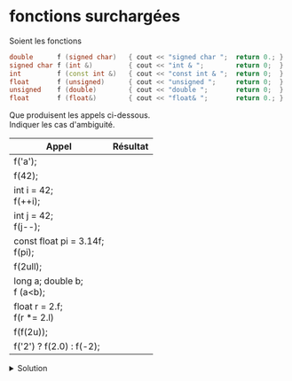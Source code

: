 # fonctions surchargées

Soient les fonctions

~~~cpp
double      f (signed char)   { cout << "signed char ";  return 0.; }
signed char f (int &)         { cout << "int & ";        return 0;  }
int         f (const int &)   { cout << "const int & ";  return 0;  }
float       f (unsigned)      { cout << "unsigned ";     return 0;  }
unsigned    f (double)        { cout << "double ";       return 0;  }
float       f (float&)        { cout << "float& ";       return 0.; }
~~~

Que produisent les appels ci-dessous.<br>
Indiquer les cas d'ambiguité.

| Appel										| Résultat  |
|---											|---        |
| f('a');									|           |
| f(42);									|           |
| int i = 42;<br>f(++i);			|           |
| int j = 42;<br>f(j--);			|           |
| const float pi = 3.14f;<br>f(pi);|   |
| f(2ull);									|           |
| long a; double b;<br>f (a<b);|           |
| float r = 2.f;<br>f(r *= 2.l)	|           |
| f(f(2u));								|           |
| f('2') ? f(2.0) : f(-2); 		|           |

<details>
<summary>Solution</summary>

| Appel										| Résultat           |
|---											|---                 |
| f('a');									| const int &        |
| f(42);									| const int &        |
| int i = 42;<br>f(++i);			| int &              |
| int j = 42;<br>f(j--);			| const int &        |
| const float pi = 3.141592f;<br>f(pi);| double     |
| f(2ull);									| Appel ambigu       |
| long a; double b;<br>f (a<b);| const int &        |
| float r = 2.f;<br>f(r *= 2.l)	| float &            |
| f(f(2u));								| unsigned double    |
| f('2') ? f(2.0) : f(-2); 		| const int & double |

</details>

